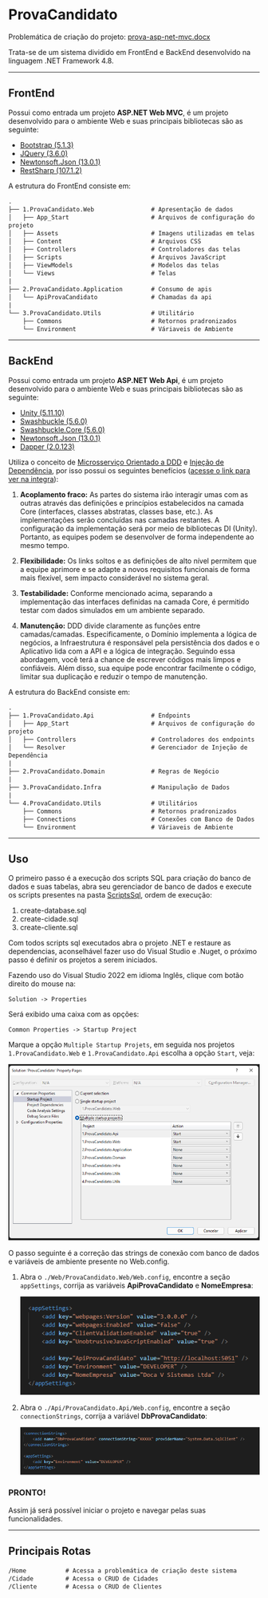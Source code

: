 # ProvaCandidato

Problemática de criação do projeto: [prova-asp-net-mvc.docx](./prova-asp-net-mvc.docx)

Trata-se de um sistema dividido em FrontEnd e BackEnd desenvolvido na linguagem .NET Framework 4.8.

---
## FrontEnd

Possui como entrada um projeto **ASP.NET Web MVC**, é um projeto desenvolvido para o ambiente Web e suas principais bibliotecas são as seguinte:

- [Bootstrap (5.1.3)](./Docs/Bootstrap.md)
- [JQuery (3.6.0)](./Docs/JQuery.md)
- [Newtonsoft.Json (13.0.1)](./Docs/Newtonsoft.Json.md)
- [RestSharp (107.1.2)](./Docs/RestSharp.md)

A estrutura do FrontEnd consiste em:

    .  
    ├── 1.ProvaCandidato.Web                # Apresentação de dados
    │   ├── App_Start                       # Arquivos de configuração do projeto
    │   ├── Assets                          # Imagens utilizadas em telas
    │   ├── Content                         # Arquivos CSS
    │   ├── Controllers                     # Controladores das telas
    │   ├── Scripts                         # Arquivos JavaScript
    │   ├── ViewModels                      # Modelos das telas
    │   └── Views                           # Telas
    |
    ├── 2.ProvaCandidato.Application        # Consumo de apis
    │   └── ApiProvaCandidato               # Chamadas da api
    |
    └── 3.ProvaCandidato.Utils              # Utilitário
        ├── Commons                         # Retornos pradronizados
        └── Environment                     # Váriaveis de Ambiente

---
## BackEnd

Possui como entrada um projeto **ASP.NET Web Api**, é um projeto desenvolvido para o ambiente Web e suas principais bibliotecas são as seguinte:

- [Unity (5.11.10)](./Docs/Unity.md)
- [Swashbuckle (5.6.0)](./Docs/Swashbuckle.md)
- [Swashbuckle.Core (5.6.0)](./Docs/Swashbuckle.md)
- [Newtonsoft.Json (13.0.1)](./Docs/Newtonsoft.Json.md)
- [Dapper (2.0.123)](./Docs/Dapper.md)

Utiliza o conceito de [Microsserviço Orientado a DDD](https://docs.microsoft.com/pt-br/dotnet/architecture/microservices/microservice-ddd-cqrs-patterns/ddd-oriented-microservice) e [Injeção de Dependência](https://docs.microsoft.com/pt-br/dotnet/core/extensions/dependency-injection), por isso possui os seguintes benefícios ([acesse o link para ver na integra](https://enlabsoftware.com/development/domain-driven-design-in-asp-net-core-applications.html)):

1. **Acoplamento fraco:** As partes do sistema irão interagir umas com as outras através das definições e princípios estabelecidos na camada Core (interfaces, classes abstratas, classes base, etc.). As implementações serão concluídas nas camadas restantes. A configuração da implementação será por meio de bibliotecas DI (Unity). Portanto, as equipes podem se desenvolver de forma independente ao mesmo tempo.

1. **Flexibilidade:** Os links soltos e as definições de alto nível permitem que a equipe aprimore e se adapte a novos requisitos funcionais de forma mais flexível, sem impacto considerável no sistema geral.

1. **Testabilidade:** Conforme mencionado acima, separando a implementação das interfaces definidas na camada Core, é permitido testar com dados simulados em um ambiente separado.

1. **Manutenção:** DDD divide claramente as funções entre camadas/camadas. Especificamente, o Domínio implementa a lógica de negócios, a Infraestrutura é responsável pela persistência dos dados e o Aplicativo lida com a API e a lógica de integração. Seguindo essa abordagem, você terá a chance de escrever códigos mais limpos e confiáveis. Além disso, sua equipe pode encontrar facilmente o código, limitar sua duplicação e reduzir o tempo de manutenção.

A estrutura do BackEnd consiste em:

    .  
    ├── 1.ProvaCandidato.Api                # Endpoints
    │   ├── App_Start                       # Arquivos de configuração do projeto
    │   ├── Controllers                     # Controladores dos endpoints
    │   └── Resolver                        # Gerenciador de Injeção de Dependência
    |
    ├── 2.ProvaCandidato.Domain             # Regras de Negócio    
    |
    ├── 3.ProvaCandidato.Infra              # Manipulação de Dados
    |
    └── 4.ProvaCandidato.Utils              # Utilitários
        ├── Commons                         # Retornos pradronizados
        ├── Connections                     # Conexões com Banco de Dados
        └── Environment                     # Váriaveis de Ambiente

---
## Uso

O primeiro passo é a execução dos scripts SQL para criação do banco de dados e suas tabelas, abra seu gerenciador de banco de dados e execute os scripts presentes na pasta [ScriptsSql](./ScriptsSql), ordem de execução:

1. create-database.sql
2. create-cidade.sql
3. create-cliente.sql

Com todos scripts sql executados abra o projeto .NET e restaure as dependencias, aconselhável fazer uso do Visual Studio e .Nuget, o próximo passo é definir os projetos a serem iniciados.

Fazendo uso do Visual Studio 2022 em idioma Inglês, clique com botão direito do mouse na:

```
Solution -> Properties
```

Será exibido uma caixa com as opções:

```
Common Properties -> Startup Project
```

Marque a opção `Multiple Startup Projets`, em seguida nos projetos `1.ProvaCandidato.Web` e `1.ProvaCandidato.Api` escolha a opção `Start`, veja:

![startup-project.jpg](./Docs/Imagens/startup-project.jpg)

O passo seguinte é a correção das strings de conexão com banco de dados e variáveis de ambiente presente no Web.config.

1. Abra o `./Web/ProvaCandidato.Web/Web.config`, encontre a seção `appSettings`, corrija as variáveis **ApiProvaCandidato** e **NomeEmpresa**:

    ![web-webconfig.jpg](./Docs/Imagens/web-webconfig.jpg)

2. Abra o `./Api/ProvaCandidato.Api/Web.config`, encontre a seção `connectionStrings`, corrija a variável **DbProvaCandidato**:

    ![api-webconfig.jpg](./Docs/Imagens/api-webconfig.jpg)

### PRONTO!

Assim já será possível iniciar o projeto e navegar pelas suas funcionalidades.

---
## Principais Rotas

    /Home           # Acessa a problemática de criação deste sistema
    /Cidade         # Acessa o CRUD de Cidades
    /Cliente        # Acessa o CRUD de Clientes

